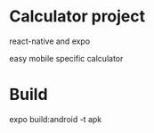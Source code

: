 # Calculator project

react-native and expo

easy mobile specific calculator

# Build

expo build:android -t apk

